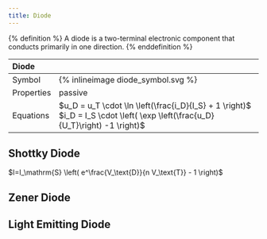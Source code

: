 ```yaml
---
title: Diode
---
```


{% definition %}
A diode is a two-terminal electronic component that conducts primarily in one direction.
{% enddefinition %}

| Diode  |   |
|:-------------|:--------|
| Symbol | {% inlineimage diode_symbol.svg %} |
| Properties | passive |
| Equations | $u_D = u_T \cdot \ln \left(\frac{i_D}{I_S} + 1 \right)$ <br> $i_D = I_S \cdot \left( \exp \left(\frac{u_D}{U_T}\right) -1 \right)$ |

## Shottky Diode
$I=I_\mathrm{S} \left( e^\frac{V_\text{D}}{n V_\text{T}} - 1 \right)$


## Zener Diode


## Light Emitting Diode

